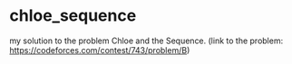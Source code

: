 # chloe_sequence
my solution to the problem Chloe and the Sequence. (link to the problem: https://codeforces.com/contest/743/problem/B)
